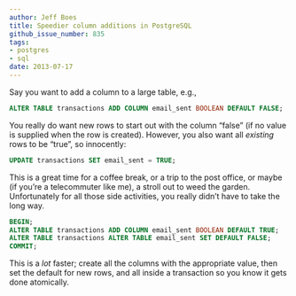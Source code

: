 ```yaml
---
author: Jeff Boes
title: Speedier column additions in PostgreSQL
github_issue_number: 835
tags:
- postgres
- sql
date: 2013-07-17
---
```




Say you want to add a column to a large table, e.g.,

```sql
ALTER TABLE transactions ADD COLUMN email_sent BOOLEAN DEFAULT FALSE;
```

You really do want new rows to start out with the column “false” (if no value is supplied when the row is created). However, you also want all *existing* rows to be “true”, so innocently:

```sql
UPDATE transactions SET email_sent = TRUE;
```

This is a great time for a coffee break, or a trip to the post office, or maybe (if you’re a telecommuter like me), a stroll out to weed the garden. Unfortunately for all those side activities, you really didn’t have to take the long way.

```sql
BEGIN;
ALTER TABLE transactions ADD COLUMN email_sent BOOLEAN DEFAULT TRUE;
ALTER TABLE transactions ALTER TABLE email_sent SET DEFAULT FALSE;
COMMIT;
```

This is a *lot* faster; create all the columns with the appropriate value, then set the default for new rows, and all inside a transaction so you know it gets done atomically.


